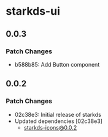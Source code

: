 # starkds-ui

## 0.0.3

### Patch Changes

- b588b85:
  Add Button component

## 0.0.2

### Patch Changes

- 02c38e3: Initial release of starkds
- Updated dependencies [02c38e3]
  - starkds-icons@0.0.2
